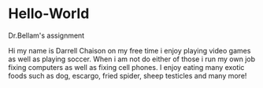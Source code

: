 # Hello-World
Dr.Bellam's assignment

Hi my name is Darrell Chaison on my free time i enjoy playing video games as well as playing soccer. When i am not do either of those i run my own job fixing computers as well as fixing cell phones. I enjoy eating many exotic foods such as dog, escargo, fried spider, sheep testicles and many more!
